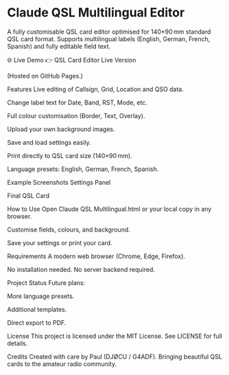 # Claude QSL Multilingual Editor

A fully customisable QSL card editor optimised for 140×90 mm standard QSL card format.
Supports multilingual labels (English, German, French, Spanish) and fully editable field text.

🌐 Live Demo
👉 QSL Card Editor Live Version

(Hosted on GitHub Pages.)

Features
Live editing of Callsign, Grid, Location and QSO data.

Change label text for Date, Band, RST, Mode, etc.

Full colour customisation (Border, Text, Overlay).

Upload your own background images.

Save and load settings easily.

Print directly to QSL card size (140×90 mm).

Language presets: English, German, French, Spanish.

Example Screenshots
Settings Panel

Final QSL Card

How to Use
Open Claude QSL Multilingual.html or your local copy in any browser.

Customise fields, colours, and background.

Save your settings or print your card.

Requirements
A modern web browser (Chrome, Edge, Firefox).

No installation needed. No server backend required.

Project Status
Future plans:

More language presets.

Additional templates.

Direct export to PDF.

License
This project is licensed under the MIT License.
See LICENSE for full details.

Credits
Created with care by Paul (DJØCU / G4ADF).
Bringing beautiful QSL cards to the amateur radio community.

